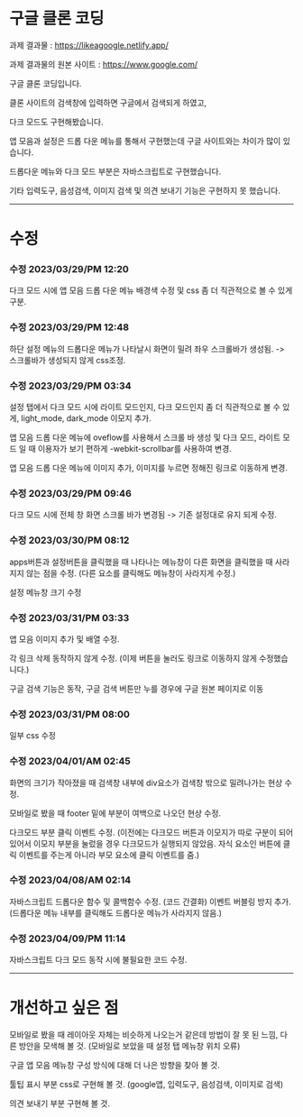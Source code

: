 # 구글 클론 코딩

과제 결과물 : https://likeagoogle.netlify.app/

과제 결과물의 원본 사이트 : https://www.google.com/

구글 클론 코딩입니다.

클론 사이트의 검색창에 입력하면 구글에서 검색되게 하였고, 

다크 모드도 구현해봤습니다.

앱 모음과 설정은 드롭 다운 메뉴를 통해서 구현했는데 구글 사이트와는 차이가 많이 있습니다.

드롭다운 메뉴와 다크 모드 부분은 자바스크립트로 구현했습니다.

기타 입력도구, 음성검색, 이미지 검색 및 의견 보내기 기능은 구현하지 못 했습니다.

***

# 수정

### 수정 2023/03/29/PM 12:20

다크 모드 시에 앱 모음 드롭 다운 메뉴 배경색 수정 및 css 좀 더 직관적으로 볼 수 있게 구분.

### 수정 2023/03/29/PM 12:48

하단 설정 메뉴의 드롭다운 메뉴가 나타날시 화면이 밀려 좌우 스크롤바가 생성됨. -> 스크롤바가 생성되지 않게 css조정.

### 수정 2023/03/29/PM 03:34

설정 탭에서 다크 모드 시에 라이트 모드인지, 다크 모드인지 좀 더 직관적으로 볼 수 있게, light_mode, dark_mode 이모지 추가.

앱 모음 드롭 다운 메뉴에 oveflow를 사용해서 스크롤 바 생성 및 다크 모드, 라이트 모드 일 때 이용자가 보기 편하게 -webkit-scrollbar를 사용하여 변경.

앱 모음 드롭 다운 메뉴에 이미지 추가, 이미지를 누르면 정해진 링크로 이동하게 변경.

### 수정 2023/03/29/PM 09:46

다크 모드 시에 전체 창 화면 스크롤 바가 변경됨 -> 기존 설정대로 유지 되게 수정.

### 수정 2023/03/30/PM 08:12

apps버튼과 설정버튼을 클릭했을 때 나타나는 메뉴창이 다른 화면을 클릭했을 때 사라지지 않는 점을 수정. (다른 요소를 클릭해도 메뉴창이 사라지게 수정.)

설정 메뉴창 크기 수정

### 수정 2023/03/31/PM 03:33

앱 모음 이미지 추가 및 배열 수정.

각 링크 삭제 동작하지 않게 수정. (이제 버튼을 눌러도 링크로 이동하지 않게 수정했습니다.)

구글 검색 기능은 동작, 구글 검색 버튼만 누를 경우에 구글 원본 페이지로 이동


### 수정 2023/03/31/PM 08:00

일부 css 수정

### 수정 2023/04/01/AM 02:45

화면의 크기가 작아졌을 때 검색창 내부에 div요소가 검색창 밖으로 밀려나가는 현상 수정.

모바일로 봤을 때 footer 밑에 부분이 여백으로 나오던 현상 수정.

다크모드 부분 클릭 이벤트 수정.
(이전에는 다크모드 버튼과 이모지가 따로 구분이 되어있어서 이모지 부분을 눌렀을 경우 다크모드가 실행되지 않았음. 자식 요소인 버튼에 클릭 이벤트를 주는게 아니라 부모 요소에 클릭 이벤트를 줌.)

### 수정 2023/04/08/AM 02:14

자바스크립트 드롭다운 함수 및 콜백함수 수정. (코드 간결화)
이벤트 버블링 방지 추가. (드롭다운 메뉴 내부를 클릭해도 드롭다운 메뉴가 사라지지 않음.)

### 수정 2023/04/09/PM 11:14

자바스크립트 다크 모드 동작 시에 불필요한 코드 수정.


***

# 개선하고 싶은 점

모바일로 봤을 때 레이아웃 자체는 비슷하게 나오는거 같은데 방법이 잘 못 된 느낌, 
다른 방안을 모색해 볼 것. (모바일로 보았을 때 설정 탭 메뉴창 위치 오류)

구글 앱 모음 메뉴창 구성 방식에 대해 더 나은 방향을 찾아 볼 것.

툴팁 표시 부분 css로 구현해 볼 것. (google앱, 입력도구, 음성검색, 이미지로 검색)

의견 보내기 부분 구현해 볼 것.


